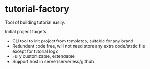 # tutorial-factory
Tool of building tutorial easily.

Initial project targets

- CLI tool to init project from templates, suitable for any brand
- Redundent code free, will not need store any extra code/static file except for tutorial logic
- Fully customizable, extendable
- Support host in server/serverless/github
